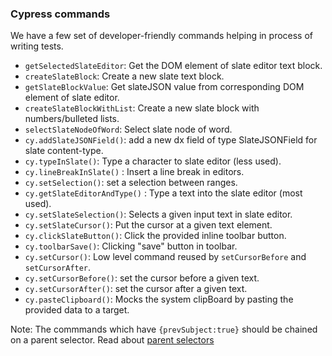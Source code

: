 ### Cypress commands

We have a few set of developer-friendly commands helping in process of writing tests.

- `getSelectedSlateEditor`: Get the DOM element of slate editor text block.
- `createSlateBlock`: Create a new slate text block.
- `getSlateBlockValue`: Get slateJSON value from corresponding DOM element of slate editor.
- `createSlateBlockWithList`: Create a new slate block with numbers/bulleted lists.
- `selectSlateNodeOfWord`: Select slate node of word.
- `cy.addSlateJSONField()`: add a new dx field of type SlateJSONField for slate content-type.
- `cy.typeInSlate()`: Type a character to slate editor (less used).
- `cy.lineBreakInSlate()` : Insert a line break in editors.
- `cy.setSelection()`: set a selection between ranges.
- `cy.getSlateEditorAndType()` : Type a text into the slate editor (most used).
- `cy.setSlateSelection()`: Selects a given input text in slate editor.
- `cy.setSlateCursor()`: Put the cursor at a given text element.
- `cy.clickSlateButton()`: Click the provided inline toolbar button.
- `cy.toolbarSave()`: Clicking "save" button in toolbar.
- `cy.setCursor()`: Low level command reused by `setCursorBefore` and `setCursorAfter`.
- `cy.setCursorBefore()`: set the cursor before a given text.
- `cy.setCursorAfter()`: set the cursor after a given text.
- `cy.pasteClipboard()`: Mocks the system clipBoard by pasting the provided data to a target.

Note: The commmands which have `{prevSubject:true}` should be chained on a parent selector. Read about [parent selectors](https://docs.cypress.io/api/cypress-api/custom-commands#Parent-Commands)
